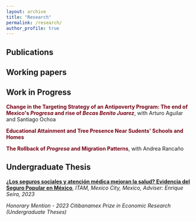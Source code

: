 ```yaml
---
layout: archive
title: "Research"
permalink: /research/
author_profile: true
---
```


**Publications**
---

**Working papers**
---

**Work in Progress**
---
<span style ="color: #750014">**Change in the Targeting Strategy of an Antipoverty Program: The end of Mexico's _Progresa_ and rise of _Becas Benito Juarez_**</span>, with Arturo Aguilar and Santiago Ochoa

<span style ="color: #750014">**Educational Attainment and Tree Presence Near Sudents' Schools and Homes**</span>

<span style = "color: #750014">**The Rollback of _Progresa_ and Migration Patterns**</span>, with Andrea Rancaño

**Undergraduate Thesis**
---
[**¿Los seguros sociales y atención médica mejoran la salud? Evidencia del Seguro Popular en México**](https://robertoglz.github.io/files/tesis_BA_RobertoGonzalez.pdf), _ITAM, Mexico City, Mexico, Adviser: Enrique Seira, 2023_

_Honorary Mention - 2023 Citibanamex Prize in Economic Research (Undergraduate Theses)_

<!---
{% if author.googlescholar %}
  You can also find my articles on <u><a href="{{author.googlescholar}}">my Google Scholar profile</a>.</u>
{% endif %}

{% include base_path %}

{% for post in site.publications reversed %}
  {% include archive-single.html %}
{% endfor %}
-->
